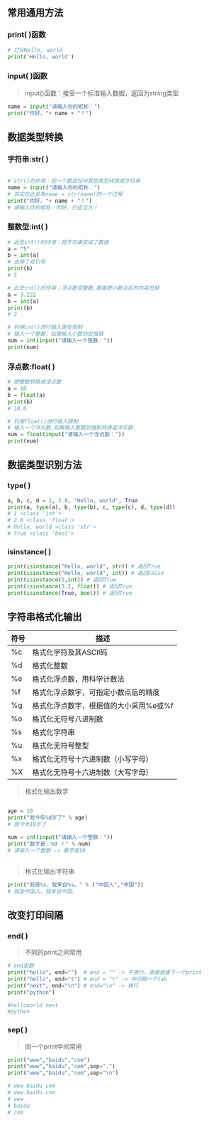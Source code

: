 
## 常用通用方法
### print( )函数
```python
# 打印Hello, world 
print('Hello, world')
```

### input( )函数

> input()函数：接受一个标准输入数据，返回为string类型 
```python
name = input("请输入你的昵称：") 
print("你好，"+ name + "！")
```

## 数据类型转换

### 字符串:str( )
```python
  
# str()的作用：把一个数或任何其他类型转换成字符串 
name = input("请输入你的昵称：") 
# 其实在此处有name = str(name)的一个过程 
print("你好，"+ name + "！")
# 请输入你的昵称：你好，行远见大！
```

### 整数型:int( )
```python
# 此处int()的作用：把字符串变成了数值 
a = "5" 
b = int(a)
# 去掉了双引号 
print(b)
# 5

# 此处int()的作用：浮点数变整数,直接把小数点后的内容去掉 
a = 3.222 
b = int(a) 
print(b)
# 3

# 利用int()进行输入类型限制
# 输入一个整数，如果输入小数则会报错 
num = int(input("请输入一个整数：")) 
print(num)
```

### 浮点数:float( )
```python
# 把整数转换成浮点数 
a = 10
b = float(a) 
print(b)
# 10.0

# 利用float()进行输入限制
# 输入一个浮点数,如果输入整数则强制转换成浮点数 
num = float(input("请输入一个浮点数：")) 
print(num)
```



## 数据类型识别方法
### type( )
```python
a, b, c, d = 1, 2.0, "Hello, world", True 
print(a, type(a), b, type(b), c, type(c), d, type(d))
# 1 <class 'int'>  
# 2.0 <class 'float'> 
# Hello, world <class 'str'> 
# True <class 'bool'>
```
### isinstance( )
```python
print(isinstance("Hello, world", str)) # 返回True 
print(isinstance("Hello, world", int)) # 返回False 
print(isinstance(5,int)) # 返回True 
print(isinstance(3.2, float)) # 返回True 
print(isinstance(True, bool)) # 返回True
```

## 字符串格式化输出

|符号|描述|
|---|---|
|%c|格式化字符及其ASCII码|
|%d|格式化整数|
|%e|格式化浮点数，用科学计数法|
|%f|格式化浮点数字，可指定小数点后的精度|
|%g|格式化浮点数字，根据值的大小采用%e或%f|
|%o|格式化无符号八进制数|
|%s|格式化字符串|
|%u|格式化无符号整型|
|%x|格式化无符号十六进制数（小写字母）|
|%X|格式化无符号十六进制数（大写字母）|

>格式化输出数字

```python

age = 10 
print("我今年%d岁了" % age) 
# 我今年10岁了

num = int(input("请输入一个整数：")) 
print("数字是：%d ！" % num)
# 请输入一个整数 -> 数字是10



```

>格式化输出字符串

```python
print("我是%s，我来自%s。" % ("中国人","中国"))
# 我是中国人，我来自中国。
```


## 改变打印间隔

### end( )
>不同的print之间常用
```python
# end函数
print("hello", end="")  # end = "" -> 不换行，直接链接下一个print
print("hello", end="t") # end = "t" -> 中间隔一个tab
print("next", end="\n") # end="\n" -> 换行
print("python")

#helloworld	next
#python
```











### sep( )
>同一个print中间常用
```python
print("www","baidu","com") 
print("www","baidu","com",sep=".") 
print("www","baidu","com",sep="\n")

# www baidu com
# www.baidu.com
# www
# baidu
# com
```




